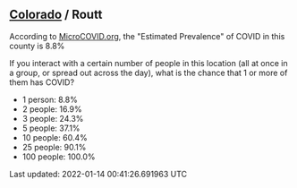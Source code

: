 
## [Colorado](/united-states/colorado) / Routt

According to [MicroCOVID.org](http://microcovid.org),
the "Estimated Prevalence" of COVID in this county is 8.8%

If you interact with a certain number of people in this location
(all at once in a group, or spread out across the day), what is the chance that
1 or more of them has COVID?

- 1 person: 8.8%
- 2 people: 16.9%
- 3 people: 24.3%
- 5 people: 37.1%
- 10 people: 60.4%
- 25 people: 90.1%
- 100 people: 100.0%

Last updated: 2022-01-14 00:41:26.691963 UTC
